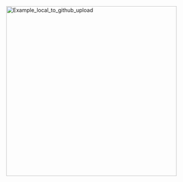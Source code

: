 <img width="454" alt="Example_local_to_github_upload" src="https://github.com/user-attachments/assets/26342390-5334-446d-9c7a-c5ade678f0a5">
